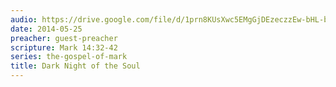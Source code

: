 ```yaml
---
audio: https://drive.google.com/file/d/1prn8KUsXwc5EMgGjDEzeczzEw-bHL-ba/view
date: 2014-05-25
preacher: guest-preacher
scripture: Mark 14:32-42
series: the-gospel-of-mark
title: Dark Night of the Soul
---
```

